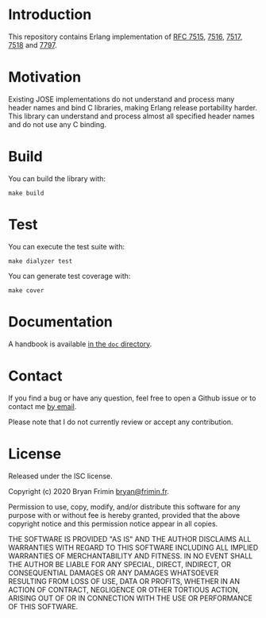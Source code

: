 # Introduction
This repository contains Erlang implementation of [RFC
7515](https://tools.ietf.org/html/rfc7515),
[7516](https://tools.ietf.org/html/rfc7516),
[7517](https://tools.ietf.org/html/rfc7517),
[7518](https://tools.ietf.org/html/rfc7518) and
[7797](https://tools.ietf.org/html/rfc7797).

# Motivation
Existing JOSE implementations do not understand and process many header names
and bind C libraries, making Erlang release portability harder. This library
can understand and process almost all specified header names and do not use
any C binding.

# Build
You can build the library with:

    make build

# Test
You can execute the test suite with:

    make dialyzer test

You can generate test coverage with:

    make cover

# Documentation
A handbook is available [in the `doc` directory](doc/handbook.md).

# Contact
If you find a bug or have any question, feel free to open a Github issue or to
contact me [by email](mailto:bryan@frimin.fr).

Please note that I do not currently review or accept any contribution.

# License
Released under the ISC license.

Copyright (c) 2020 Bryan Frimin <bryan@frimin.fr>.

Permission to use, copy, modify, and/or distribute this software for any
purpose with or without fee is hereby granted, provided that the above
copyright notice and this permission notice appear in all copies.

THE SOFTWARE IS PROVIDED "AS IS" AND THE AUTHOR DISCLAIMS ALL WARRANTIES WITH
REGARD TO THIS SOFTWARE INCLUDING ALL IMPLIED WARRANTIES OF MERCHANTABILITY
AND FITNESS. IN NO EVENT SHALL THE AUTHOR BE LIABLE FOR ANY SPECIAL, DIRECT,
INDIRECT, OR CONSEQUENTIAL DAMAGES OR ANY DAMAGES WHATSOEVER RESULTING FROM
LOSS OF USE, DATA OR PROFITS, WHETHER IN AN ACTION OF CONTRACT, NEGLIGENCE OR
OTHER TORTIOUS ACTION, ARISING OUT OF OR IN CONNECTION WITH THE USE OR
PERFORMANCE OF THIS SOFTWARE.
